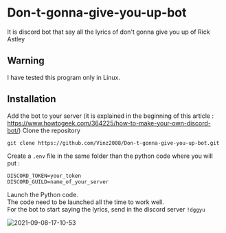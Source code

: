 # Don-t-gonna-give-you-up-bot
It is discord bot that say all the lyrics of don't gonna give you up of Rick Astley  

## Warning 
I have tested this program only in Linux.

## Installation
Add the bot to your server (it is explained in the beginning of this article : https://www.howtogeek.com/364225/how-to-make-your-own-discord-bot/)
Clone the repository  
```
git clone https://github.com/Vinz2008/Don-t-gonna-give-you-up-bot.git 
```
Create a ```.env``` file in the same folder than the python code where you will put : 
```
DISCORD_TOKEN=your_token
DISCORD_GUILD=name_of_your_server
```
Launch the Python code.  
The code need to be launched all the time to work well.  
For the bot to start saying the lyrics, send in the discord server ```!dggyu```  


![2021-09-08-17-10-53](https://user-images.githubusercontent.com/68145293/132546807-8536d2d6-3600-4df3-91b8-7243678f65b3.gif)


